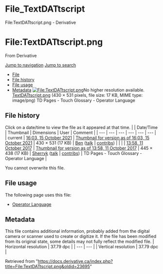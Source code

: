 

# File_TextDATtscript

File:TextDATtscript.png - Derivative




# File:TextDATtscript.png
From Derivative

[Jump to navigation](#mw-head)
[Jump to search](#searchInput)
* [File](#file)
* [File history](#filehistory)
* [File usage](#filelinks)
* [Metadata](#metadata)
[![File:TextDATtscript.png](https://docs.derivative.ca/images/3/3c/TextDATtscript.png?20211015210333)](images/3/3c/TextDATtscript.png)No higher resolution available.
[TextDATtscript.png](images/3/3c/TextDATtscript.png "TextDATtscript.png") ‎(430 × 531 pixels, file size: 17 KB, MIME type: image/png)
TD Pages - Touch Glossary - Operator Language
## File history
Click on a date/time to view the file as it appeared at that time.
|  | Date/Time | Thumbnail | Dimensions | User | Comment |
| --- | --- | --- | --- | --- | --- |
| current | [16:03, 15 October 2021](images/3/3c/TextDATtscript.png) | [Thumbnail for version as of 16:03, 15 October 2021](images/3/3c/TextDATtscript.png) | 430 × 531 (17 KB) | [Ben](https://docs.derivative.ca/User:Ben "User:Ben") ([talk](https://docs.derivative.ca/index.php?title=User_talk:Ben&action=edit&redlink=1 "User talk:Ben (page does not exist)") | [contribs](https://docs.derivative.ca/Special:Contributions/Ben "Special:Contributions/Ben")) |  |
|  | [13:58, 11 October 2017](https://docs.derivative.ca/images/archive/3/3c/20211015210333%21TextDATtscript.png) | [Thumbnail for version as of 13:58, 11 October 2017](https://docs.derivative.ca/images/archive/3/3c/20211015210333%21TextDATtscript.png) | 445 × 438 (17 KB) | [Sherryk](https://docs.derivative.ca/index.php?title=User:Sherryk&action=edit&redlink=1 "User:Sherryk (page does not exist)") ([talk](https://docs.derivative.ca/index.php?title=User_talk:Sherryk&action=edit&redlink=1 "User talk:Sherryk (page does not exist)") | [contribs](https://docs.derivative.ca/Special:Contributions/Sherryk "Special:Contributions/Sherryk")) | TD Pages - Touch Glossary - Operator Language |

You cannot overwrite this file.
## File usage
The following page uses this file:
* [Operator Language](Operator_Language.html "Operator Language")
## Metadata
This file contains additional information, probably added from the digital camera or scanner used to create or digitize it.
If the file has been modified from its original state, some details may not fully reflect the modified file.
| Horizontal resolution | 37.79 dpc |
| --- | --- |
| Vertical resolution | 37.79 dpc |

Retrieved from "<https://docs.derivative.ca/index.php?title=File:TextDATtscript.png&oldid=23695>"